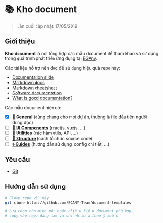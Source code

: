 # 📚 Kho document

> Lần cuối cập nhật: 17/05/2019

## Giới thiệu

**Kho document** là nơi tổng hợp các mẫu document để tham khảo và sử dụng trong quá trình phát triển ứng dụng tại [EGAny](https://egany.com).

Các tài liệu hỗ trợ nên đọc để sử dụng hiệu quả repo này:

- [Documentation slide](https://docs.google.com/presentation/d/1vYOo_blcBmANxt6n1C6sM2o4w4hzuToR1kgT4o9eHcI/edit?usp=sharing)
- [Markdown docs](https://daringfireball.net/projects/markdown/syntax)
- [Markdown cheatsheet](https://devhints.io/markdown)
- [Software documentation](https://en.wikipedia.org/wiki/Software_documentation)
- [What is good documentation?](https://www.techscribe.co.uk/techw/good-documentation.htm)

Các mẫu document hiện có:

- [x] [**📄 General**](./general.md) (dùng chung cho mọi dự án, thường là file đầu tiên người dùng đọc)
- [ ] [**🎨 UI Components**](./components.md) (reactjs, vuejs, ...)
- [ ] [**📏 Utilities**](./utilities.md) (các hàm utils, API, ...)
- [ ] [**📁 Structure**](./structure.md) (cách tổ chức source code)
- [ ] [**🌀 Guides**](./guides.md) (hướng dẫn sử dụng, config chi tiết, ...)

## Yêu cầu

- [Git](https://git-scm.com)

## Hướng dẫn sử dụng

```bash
# Clone repo về máy
git clone https://github.com/EGANY-Team/document-templates

# Lựa chọn cho mình một hoặc nhiều kiểu document phù hợp,
# copy vào repo đang làm và chỉnh sửa theo ý muốn
```
